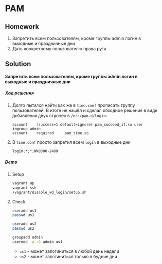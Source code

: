 # PAM

## Homework
1. Запретить всем пользователям, кроме группы admin логин в выходные и праздничные дни
2. Дать конкретному пользователю права рута

## Solution
#### Запретить всем пользователям, кроме группы admin логин в выходные и праздничные дни
##### Ход решения
1. Долго пытался найти как же в `time.conf` прописать группу пользователей. В итоге не нашёл и сделал обходное решение в виде добавления двух строчек в `/etc/pam.d/login`:

    ```
    account    [success=1 default=ignore] pam_succeed_if.so user ingroup admin
    account    required     pam_time.so
    ```
1. В `time.conf` просто запретил всем `login` в выходные дни

    ```
    login;*;*;Wk0000-2400
    ```

##### Demo

1. Setup
    ```bash
    vagrant up
    vagrant ssh
    /vagrant/disable_wd_login/setup.sh
    ```
1. Check
    ```bash
    useradd us1
    passwd us1

    useradd us2
    passwd us2

    groupadd admin
    usermod -a -G admin us1
    ```

    * `us1` - может залогиниться в любой день недели
    * `us2` - может залогиниться только в будние дни
